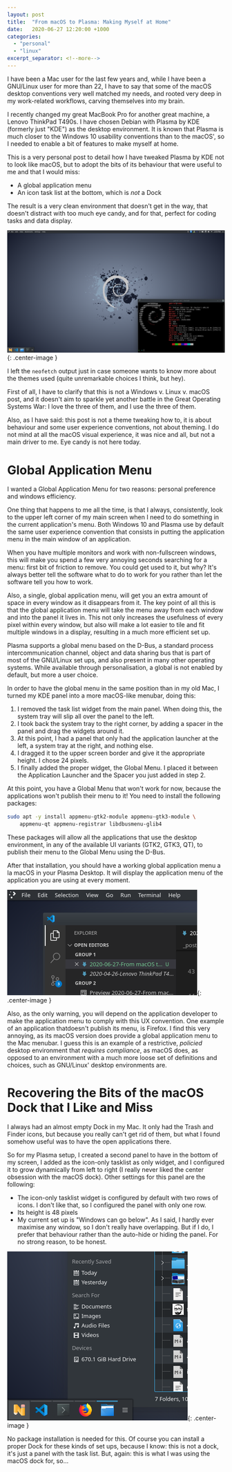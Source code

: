 ```yaml
---
layout: post
title:  "From macOS to Plasma: Making Myself at Home"
date:   2020-06-27 12:20:00 +1000
categories:
  - "personal"
  - "linux"
excerpt_separator: <!--more-->
---
```

I have been a Mac user for the last few years and, while I have been a GNU/Linux user for more than 22, I have to say that some of the macOS desktop conventions very well matched my needs, and rooted very deep in my work-related workflows, carving themselves into my brain.

I recently changed my great MacBook Pro for another great machine, a Lenovo ThinkPad T490s. I have chosen Debian with Plasma by KDE (formerly just "KDE") as the desktop environment. It is known that Plasma is much closer to the Windows 10 usability conventions than to the macOS', so I needed to enable a bit of features to make myself at home. 

This is a very personal post to detail how I have tweaked Plasma by KDE not to look like macOS, but to adopt the bits of its behaviour that were useful to me and that I would miss:

- A global application menu
- An icon task list at the bottom, which is _not_ a Dock

The result is a very clean environment that doesn't get in the way, that doesn't distract with too much eye candy, and for that, perfect for coding tasks and data display.

![Desktop Result](/assets/desktopresult.png){: .center-image }

I left the `neofetch` output just in case someone wants to know more about the themes used (quite unremarkable choices I think, but hey).
<!--more-->

First of all, I have to clarify that this is not a Windows v. Linux v. macOS post, and it doesn't aim to sparkle yet another battle in the Great Operating Systems War: I love the three of them, and I use the three of them. 

Also, as I have said: this post is not a theme tweaking how to, it is about behaviour and some user experience conventions, not about theming. I do not mind at all the macOS visual experience, it was nice and all, but not a main driver to me. Eye candy is not here today.

# Global Application Menu
I wanted a Global Application Menu for two reasons: personal preference and windows efficiency.

One thing that happens to me all the time, is that I always, consistently, look to the upper left corner of my main screen when I need to do something in the current application's menu. Both Windows 10 and Plasma use by default the same user experience convention that consists in putting the application menu in the main window of an application. 

When you have multiple monitors and work with non-fullscreen windows, this will make you spend a few very annoying seconds searching for a menu: first bit of friction to remove. You could get used to it, but why? It's always better tell the software what to do to work for you rather than let the software tell you how to work.

Also, a single, global application menu, will get you an extra amount of space in every window as it disappears from it. The key point of all this is that the global application menu will take the menu away from each window and into the panel it lives in. This not only increases the usefulness of every pixel within every window, but also will make a lot easier to tile and fit multiple windows in a display, resulting in a much more efficient set up.

Plasma supports a global menu based on the D-Bus, a standard process intercommunication channel, object and data sharing bus that is part of most of the GNU/Linux set ups, and also present in many other operating systems. While available through personalisation, a global is not enabled by default, but more a user choice. 

In order to have the global menu in the same position than in my old Mac, I turned my KDE panel into a more macOS-like menubar, doing this:

1. I removed the task list widget from the main panel. When doing this, the system tray will slip all over the panel to the left.
2. I took back the system tray to the right corner, by adding a spacer in the panel and drag the widgets around it.
3. At this point, I had a panel that only had the application launcher at the left, a system tray at the right, and nothing else.
4. I dragged it to the upper screen border and give it the appropriate height. I chose 24 pixels.
5. I finally added the proper widget, the Global Menu. I placed it between the Application Launcher and the Spacer you just added in step 2.

At this point, you have a Global Menu that won't work for now, because the applications won't publish their menu to it! You need to install the following packages:

```bash
sudo apt -y install appmenu-gtk2-module appmenu-gtk3-module \     
    appmenu-qt appmenu-registrar libdbusmenu-glib4
```
These packages will allow all the applications that use the desktop environment, in any of the available UI variants (GTK2, GTK3, QT), to publish their menu to the Global Menu using the D-Bus.

After that installation, you should have a working global application menu a la macOS in your Plasma Desktop. It will display the application menu of the application you are using at every moment. 

![The Application menu showing the VS Code menu. Notice that the VS Code windows doesn't have a replica of the menu](/assets/globalmenu.png){: .center-image }

Also, as the only warning, you will depend on the application developer to make the application menu to comply with this UX convention. One example of an application thatdoesn't publish its menu, is Firefox. I find this very annoying, as its macOS version does provide a global application menu to the Mac menubar. I guess this is an example of a restrictive, *policied* desktop environment that *requires compliance*, as macOS does, as opposed to an environment with a much more loose set of definitions and choices, such as GNU/Linux' desktop environments are.

# Recovering the Bits of the macOS Dock that I Like and Miss
I always had an almost empty Dock in my Mac. It only had the Trash and Finder icons, but because you really can't get rid of them, but what I found somehow useful was to have the open applications there. 

So for my Plasma setup, I created a second panel to have in the bottom of my screen, I added as the icon-only tasklist as only widget, and I configured it to grow dynamically from left to right (I really never liked the center obsession with the macOS dock). Other settings for this panel are the following:

- The icon-only tasklist widget is configured by default with two rows of icons. I don't like that, so I configured the panel with only one row.
- Its height is 48 pixels
- My current set up is "Windows can go below". As I said, I hardly ever maximise any window, so I don't really have overlapping. But if I do, I prefer that behaviour rather than the auto-hide or hiding the panel. For no strong reason, to be honest.

![Task List is Back](/assets/tasklist.png){: .center-image }

No package installation is needed for this. Of course you can install a proper Dock for these kinds of set ups, because I know: this is not a dock, it's just a panel with the task list. But, again: this is what I was using the macOS dock for, so...